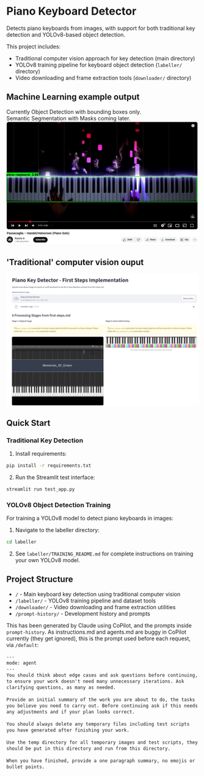 # Piano Keyboard Detector
Detects piano keyboards from images, with support for both traditional key detection and YOLOv8-based object detection.

This project includes:
- Traditional computer vision approach for key detection (main directory)
- YOLOv8 training pipeline for keyboard object detection (`labeller/` directory)
- Video downloading and frame extraction tools (`downloader/` directory)

## Machine Learning example output
Currently Object Detection with bounding boxes only.  
Semantic Segmentation with Masks coming later.
![yolo output](./output-yolo-example.jpg)

## 'Traditional' computer vision ouput
![output](./output-example.png)

## Quick Start

### Traditional Key Detection
1. Install requirements:
```bash
pip install -r requirements.txt
```

2. Run the Streamlit test interface:
```bash
streamlit run test_app.py
```

### YOLOv8 Object Detection Training
For training a YOLOv8 model to detect piano keyboards in images:

1. Navigate to the labeller directory:
```bash
cd labeller
```

2. See `labeller/TRAINING_README.md` for complete instructions on training your own YOLOv8 model.

## Project Structure

- `/` - Main keyboard key detection using traditional computer vision
- `/labeller/` - YOLOv8 training pipeline and dataset tools  
- `/downloader/` - Video downloading and frame extraction utilities
- `/prompt-history/` - Development history and prompts

This has been generated by Claude using CoPilot, and the prompts inside `prompt-history`. As instructions.md and agents.md are buggy in CoPilot currently (they get ignored), this is the prompt used before each request, via `/default`:

```
---
mode: agent
---
You should think about edge cases and ask questions before continuing, to ensure your work doesn't need many unnecessary iterations. Ask clarifying questions, as many as needed.

Provide an initial summary of the work you are about to do, the tasks you believe you need to carry out. Before continuing ask if this needs any adjustments and if your plan looks correct.

You should always delete any temporary files including test scripts you have generated after finishing your work.

Use the temp directory for all temporary images and test scripts, they should be put in this directory and run from this directory.

When you have finished, provide a one paragraph summary, no emojis or bullet points.
```